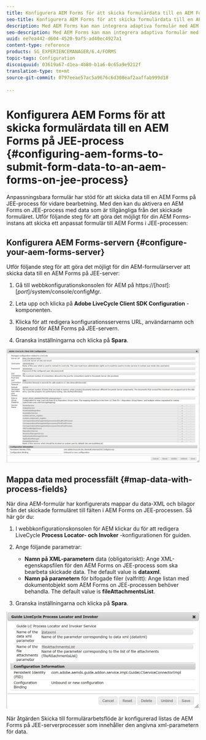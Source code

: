 ```yaml
---
title: Konfigurera AEM Forms för att skicka formulärdata till en AEM Forms på JEE-process
seo-title: Konfigurera AEM Forms för att skicka formulärdata till en AEM Forms på JEE-process
description: Med AEM Forms kan man integrera adaptiva formulär med AEM Forms i JEE-processer för bearbetning av formulärdata.
seo-description: Med AEM Forms kan man integrera adaptiva formulär med AEM Forms i JEE-processer för bearbetning av formulärdata.
uuid: ee7ea442-d604-4520-9af5-ad40ec4927a1
content-type: reference
products: SG_EXPERIENCEMANAGER/6.4/FORMS
topic-tags: Configuration
discoiquuid: 03619a67-d1ea-4b80-b1a6-0c65a9e9212f
translation-type: tm+mt
source-git-commit: 0797eeae57ac5a9676c6d308eaf2aaffab999d18

---
```



# Konfigurera AEM Forms för att skicka formulärdata till en AEM Forms på JEE-process {#configuring-aem-forms-to-submit-form-data-to-an-aem-forms-on-jee-process}

Anpassningsbara formulär har stöd för att skicka data till en AEM Forms på JEE-process för vidare bearbetning. Med den kan du aktivera en AEM Forms on JEE-process med data som är tillgängliga från det skickade formuläret. Utför följande steg för att göra det möjligt för din AEM Forms-instans att skicka ett anpassat formulär till AEM Forms i JEE-processen:

## Konfigurera AEM Forms-servern {#configure-your-aem-forms-server}

Utför följande steg för att göra det möjligt för din AEM-formulärserver att skicka data till en AEM Forms på JEE-server:

1. Gå till webbkonfigurationskonsolen för AEM på https://[*host*]:[*port*]/system/console/configMgr.

1. Leta upp och klicka på **Adobe LiveCycle Client SDK Configuration** -komponenten.
1. Klicka för att redigera konfigurationsserverns URL, användarnamn och lösenord för AEM Forms på JEE-servern.
1. Granska inställningarna och klicka på **Spara**.

![SDK-konfiguration för Adobe LiveCycle Client](assets/clientsdkconfiguration.jpg)

## Mappa data med processfält {#map-data-with-process-fields}

När dina AEM-formulär har konfigurerats mappar du data-XML och bilagor från det skickade formuläret till fälten i AEM Forms on JEE-processen. Så här gör du:

1. I webbkonfigurationskonsolen för AEM klickar du för att redigera LiveCycle **Process Locator- och Invoker** -konfigurationen för guiden.
1. Ange följande parametrar:

   * **Namn på XML-parametern** data (obligatoriskt): Ange XML-egenskapsfilen för den AEM Forms on JEE-process som ska bearbeta skickade data. The default value is **dataxml**.
   * **Namn på parametern** för bifogade filer (valfritt): Ange listan med dokumentobjekt som AEM Forms on JEE-processen behöver behandla. The default value is **fileAttachmentsList**.

1. Granska inställningarna och klicka på **Spara**.

![Guide LiveCycle Process Locator and Invoker](assets/test3.jpg)

När åtgärden Skicka till formulärarbetsflöde är konfigurerad listas de AEM Forms på JEE-serverprocesser som innehåller den angivna xml-parametern för data.
